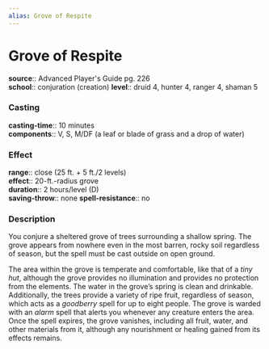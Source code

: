 ```yaml
---
alias: Grove of Respite
---
```


# Grove of Respite 

**source**:: Advanced Player's Guide pg. 226  
**school**:: conjuration (creation)
**level**:: druid 4, hunter 4, ranger 4, shaman 5

### Casting 

**casting-time**:: 10 minutes  
**components**:: V, S, M/DF (a leaf or blade of grass and a drop of water)

### Effect 

**range**:: close (25 ft. + 5 ft./2 levels)  
**effect**:: 20-ft.-radius grove  
**duration**:: 2 hours/level (D)  
**saving-throw**:: none
**spell-resistance**:: no

### Description 

You conjure a sheltered grove of trees surrounding a shallow spring. The grove appears from nowhere even in the most barren, rocky soil regardless of season, but the spell must be cast outside on open ground.  
  
The area within the grove is temperate and comfortable, like that of a *tiny hut*, although the grove provides no illumination and provides no protection from the elements. The water in the grove’s spring is clean and drinkable. Additionally, the trees provide a variety of ripe fruit, regardless of season, which acts as a *goodberry* spell for up to eight people. The grove is warded with an *alarm* spell that alerts you whenever any creature enters the area. Once the spell expires, the grove vanishes, including all fruit, water, and other materials from it, although any nourishment or healing gained from its effects remains.
